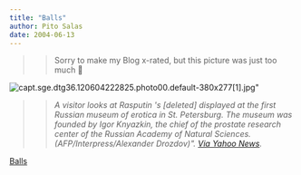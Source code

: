 ```yaml
---
title: "Balls"
author: Pito Salas
date: 2004-06-13
---
```



>>

>> Sorry to make my Blog x-rated, but this picture was just too much 🙂

>>

>>
![capt.sge.dtg36.120604222825.photo00.default-380x277\[1\].jpg](https://i0.wp.com/s3.media.squarespace.com/production/1075723/12829350/weblogs/archives/capt.sge.dtg36.120604222825.photo00.default-380x277%5B1%5D.jpg?resize=380%2C277)"

>>

>> _A visitor looks at Rasputin 's [deleted] displayed at the first Russian
museum of erotica in St. Petersburg. The museum was founded by Igor Knyazkin,
the chief of the prostate research center of the Russian Academy of Natural
Sciences.(AFP/Interpress/Alexander Drozdov)". [Via Yahoo
News](<http://story.news.yahoo.com/news?tmpl=story&u=/040612/photos_od_afp/040612223046_6vsf86zu_photo0>)._


[Balls](None)
